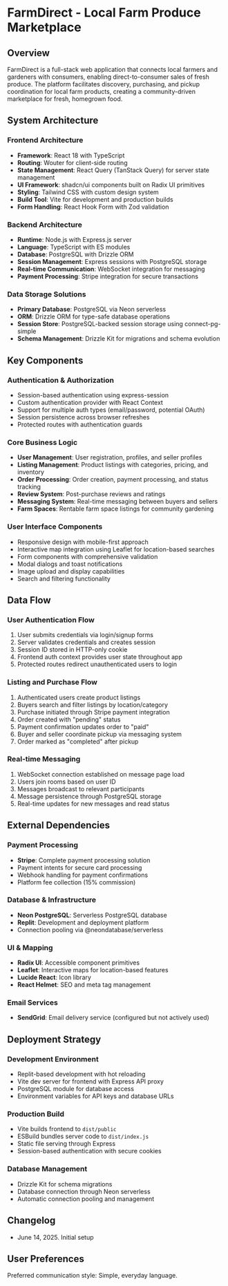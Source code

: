 # FarmDirect - Local Farm Produce Marketplace

## Overview

FarmDirect is a full-stack web application that connects local farmers and gardeners with consumers, enabling direct-to-consumer sales of fresh produce. The platform facilitates discovery, purchasing, and pickup coordination for local farm products, creating a community-driven marketplace for fresh, homegrown food.

## System Architecture

### Frontend Architecture
- **Framework**: React 18 with TypeScript
- **Routing**: Wouter for client-side routing
- **State Management**: React Query (TanStack Query) for server state management
- **UI Framework**: shadcn/ui components built on Radix UI primitives
- **Styling**: Tailwind CSS with custom design system
- **Build Tool**: Vite for development and production builds
- **Form Handling**: React Hook Form with Zod validation

### Backend Architecture
- **Runtime**: Node.js with Express.js server
- **Language**: TypeScript with ES modules
- **Database**: PostgreSQL with Drizzle ORM
- **Session Management**: Express sessions with PostgreSQL storage
- **Real-time Communication**: WebSocket integration for messaging
- **Payment Processing**: Stripe integration for secure transactions

### Data Storage Solutions
- **Primary Database**: PostgreSQL via Neon serverless
- **ORM**: Drizzle ORM for type-safe database operations
- **Session Store**: PostgreSQL-backed session storage using connect-pg-simple
- **Schema Management**: Drizzle Kit for migrations and schema evolution

## Key Components

### Authentication & Authorization
- Session-based authentication using express-session
- Custom authentication provider with React Context
- Support for multiple auth types (email/password, potential OAuth)
- Session persistence across browser refreshes
- Protected routes with authentication guards

### Core Business Logic
- **User Management**: User registration, profiles, and seller profiles
- **Listing Management**: Product listings with categories, pricing, and inventory
- **Order Processing**: Order creation, payment processing, and status tracking
- **Review System**: Post-purchase reviews and ratings
- **Messaging System**: Real-time messaging between buyers and sellers
- **Farm Spaces**: Rentable farm space listings for community gardening

### User Interface Components
- Responsive design with mobile-first approach
- Interactive map integration using Leaflet for location-based searches
- Form components with comprehensive validation
- Modal dialogs and toast notifications
- Image upload and display capabilities
- Search and filtering functionality

## Data Flow

### User Authentication Flow
1. User submits credentials via login/signup forms
2. Server validates credentials and creates session
3. Session ID stored in HTTP-only cookie
4. Frontend auth context provides user state throughout app
5. Protected routes redirect unauthenticated users to login

### Listing and Purchase Flow
1. Authenticated users create product listings
2. Buyers search and filter listings by location/category
3. Purchase initiated through Stripe payment integration
4. Order created with "pending" status
5. Payment confirmation updates order to "paid"
6. Buyer and seller coordinate pickup via messaging system
7. Order marked as "completed" after pickup

### Real-time Messaging
1. WebSocket connection established on message page load
2. Users join rooms based on user ID
3. Messages broadcast to relevant participants
4. Message persistence through PostgreSQL storage
5. Real-time updates for new messages and read status

## External Dependencies

### Payment Processing
- **Stripe**: Complete payment processing solution
- Payment intents for secure card processing
- Webhook handling for payment confirmations
- Platform fee collection (15% commission)

### Database & Infrastructure
- **Neon PostgreSQL**: Serverless PostgreSQL database
- **Replit**: Development and deployment platform
- Connection pooling via @neondatabase/serverless

### UI & Mapping
- **Radix UI**: Accessible component primitives
- **Leaflet**: Interactive maps for location-based features
- **Lucide React**: Icon library
- **React Helmet**: SEO and meta tag management

### Email Services
- **SendGrid**: Email delivery service (configured but not actively used)

## Deployment Strategy

### Development Environment
- Replit-based development with hot reloading
- Vite dev server for frontend with Express API proxy
- PostgreSQL module for database access
- Environment variables for API keys and database URLs

### Production Build
- Vite builds frontend to `dist/public`
- ESBuild bundles server code to `dist/index.js`
- Static file serving through Express
- Session-based authentication with secure cookies

### Database Management
- Drizzle Kit for schema migrations
- Database connection through Neon serverless
- Automatic connection pooling and management

## Changelog
- June 14, 2025. Initial setup

## User Preferences

Preferred communication style: Simple, everyday language.